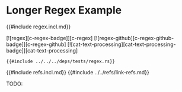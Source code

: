 # Longer Regex Example

{{#include regex.incl.md}}

[![regex][c-regex-badge]][c-regex]  [![regex-github][c-regex-github-badge]][c-regex-github]  [![cat-text-processing][cat-text-processing-badge]][cat-text-processing]

```rust,editable
{{#include ../../../deps/tests/regex.rs}}
```

{{#include refs.incl.md}}
{{#include ../../refs/link-refs.md}}
<div class="hidden">
TODO:
</div>
